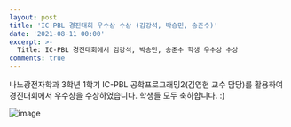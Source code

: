 ```yaml
---
layout: post
title: 'IC-PBL 경진대회 우수상 수상 (김강석, 박승민, 송준수)'
date: '2021-08-11 00:00'
excerpt: >-
  Title: IC-PBL 경진대회에서 김강석, 박승민, 송준수 학생 우수상 수상
comments: true
---
```

나노광전자학과 3학년 1학기 IC-PBL 공학프로그래밍2(김영현 교수 담당)를 활용하여 경진대회에서 우수상을 수상하였습니다. 학생들 모두 축하합니다. :)

![image](https://user-images.githubusercontent.com/77437180/132435518-e5eda80b-b75b-4c73-87a9-51c615bf8601.png)
